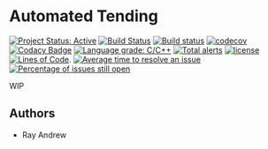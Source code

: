 # Automated Tending 

[![Project Status: Active](http://www.repostatus.org/badges/latest/active.svg)](http://www.repostatus.org/#active)
[![Build Status](https://travis-ci.org/rayandrews/automated-tending.svg?branch=master)](https://travis-ci.org/rayandrews/automated-tending)
[![Build status](https://ci.appveyor.com/api/projects/status/b91s5ewtlqrcaxt7?svg=true)](https://ci.appveyor.com/project/rayandrew/automated-tending)
[![codecov](https://codecov.io/gh/rayandrews/automated-tending/branch/master/graph/badge.svg)](https://codecov.io/gh/rayandrews/automated-tending)
[![Codacy Badge](https://api.codacy.com/project/badge/Grade/5372072bd3b54354b845f272ed2ac7f6)](https://www.codacy.com/app/rayandrews/automated-tending?utm_source=github.com&amp;utm_medium=referral&amp;utm_content=rayandrews/automated-tending&amp;utm_campaign=Badge_Grade)
[![Language grade: C/C++](https://img.shields.io/lgtm/grade/cpp/g/rayandrews/automated-tending.svg?logo=lgtm&logoWidth=18)](https://lgtm.com/projects/g/rayandrews/automated-tending/context:cpp)
[![Total alerts](https://img.shields.io/lgtm/alerts/g/rayandrews/automated-tending.svg?logo=lgtm&logoWidth=18)](https://lgtm.com/projects/g/rayandrews/automated-tending/alerts/)
[![license](https://img.shields.io/badge/license-Unlicense-blue.svg)](https://github.com/rayandrews/automated-tending/blob/master/LICENSE)
[![Lines of Code](https://tokei.rs/b1/github/rayandrews/automated-tending)](https://github.com/Aaronepower/tokei).
[![Average time to resolve an issue](http://isitmaintained.com/badge/resolution/rayandrews/automated-tending.svg)](http://isitmaintained.com/project/rayandrews/automated-tending "Average time to resolve an issue")
[![Percentage of issues still open](http://isitmaintained.com/badge/open/rayandrews/automated-tending.svg)](http://isitmaintained.com/project/rayandrews/automated-tending "Percentage of issues still open")

WIP

## Authors

  - Ray Andrew
